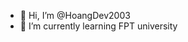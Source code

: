 - 👋 Hi, I’m @HoangDev2003
- 🌱 I’m currently learning FPT university


<!---
HoangDev2003/HoangDev2003 is a ✨ special ✨ repository because its `README.md` (this file) appears on your GitHub profile.
You can click the Preview link to take a look at your changes.
--->
